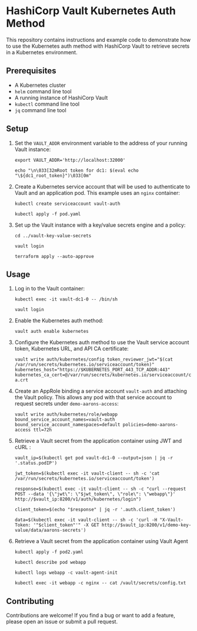 # HashiCorp Vault Kubernetes Auth Method

This repository contains instructions and example code to demonstrate how to use the Kubernetes auth method with HashiCorp Vault to retrieve secrets in a Kubernetes environment.

## Prerequisites

- A Kubernetes cluster
- `helm` command line tool
- A running instance of HashiCorp Vault
- `kubectl` command line tool
- `jq` command line tool

## Setup

1. Set the `VAULT_ADDR` environment variable to the address of your running Vault instance:

    ```export VAULT_ADDR='http://localhost:32000'```

    ```echo "\n\033[32mRoot token for dc1: $(eval echo "\${dc1_root_token}")\033[0m"```

2. Create a Kubernetes service account that will be used to authenticate to Vault and an application pod. This example uses an `nginx` container:

    ```kubectl create serviceaccount vault-auth```

    ```kubectl apply -f pod.yaml```


3. Set up the Vault instance with a key/value secrets engine and a policy:

    ```cd ../vault-key-value-secrets```

    ```vault login```

    ```terraform apply --auto-approve```


## Usage

1. Log in to the Vault container:

    ```kubectl exec -it vault-dc1-0 -- /bin/sh```

    ```vault login```

2. Enable the Kubernetes auth method:

    ```vault auth enable kubernetes```

3. Configure the Kubernetes auth method to use the Vault service account token, Kubernetes URL, and API CA certificate:

    ```vault write auth/kubernetes/config token_reviewer_jwt="$(cat /var/run/secrets/kubernetes.io/serviceaccount/token)" kubernetes_host="https://$KUBERNETES_PORT_443_TCP_ADDR:443" kubernetes_ca_cert=@/var/run/secrets/kubernetes.io/serviceaccount/ca.crt```

4. Create an AppRole binding a service account `vault-auth` and attaching the Vault policy. This allows any pod with that service account to request secrets under `demo-aarons-access`:

    ```vault write auth/kubernetes/role/webapp bound_service_account_names=vault-auth bound_service_account_namespaces=default policies=demo-aarons-access ttl=72h```

5. Retrieve a Vault secret from the application container using JWT and cURL :

     ```vault_ip=$(kubectl get pod vault-dc1-0 --output=json | jq -r '.status.podIP')```

     ```jwt_token=$(kubectl exec -it vault-client -- sh -c 'cat /var/run/secrets/kubernetes.io/serviceaccount/token')```

     ```response=$(kubectl exec -it vault-client -- sh -c "curl --request POST --data '{\"jwt\": \"$jwt_token\", \"role\": \"webapp\"}' http://$vault_ip:8200/v1/auth/kubernetes/login")```

     ```client_token=$(echo "$response" | jq -r '.auth.client_token')```

     ```data=$(kubectl exec -it vault-client -- sh -c 'curl -H "X-Vault-Token: '"$client_token"'" -X GET http://$vault_ip:8200/v1/demo-key-value/data/aarons-secrets')```

6. Retrieve a Vault secret from the application container using Vault Agent

     ```kubectl apply -f pod2.yaml```

     ```kubectl describe pod webapp```

     ```kubectl logs webapp -c vault-agent-init```
     
     ```kubectl exec -it webapp -c nginx -- cat /vault/secrets/config.txt```


## Contributing

Contributions are welcome! If you find a bug or want to add a feature, please open an issue or submit a pull request.
